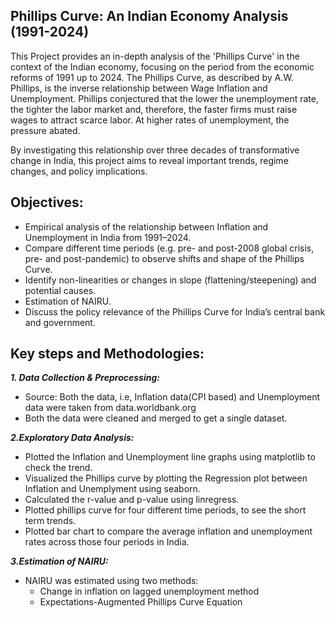 ## Phillips Curve: An Indian Economy Analysis (1991-2024)
This Project provides an in-depth analysis of the 'Phillips Curve' in the context of the Indian economy, focusing on the period from the economic reforms of 1991 up to 2024. The Phillips Curve, as described by A.W. Phillips, is the inverse relationship between Wage Inflation and Unemployment. Phillips conjectured that the lower the unemployment rate, the tighter the labor market and, therefore, the faster firms must raise wages to attract scarce labor. At higher rates of unemployment, the pressure abated.  

By investigating this relationship over three decades of transformative change in India, this project aims to reveal important trends, regime changes, and policy implications.

## Objectives:
* Empirical analysis of the relationship between Inflation and Unemployment in India from 1991–2024.
* Compare different time periods (e.g. pre- and post-2008 global crisis, pre- and post-pandemic) to observe shifts and shape of the Phillips Curve.
* Identify non-linearities or changes in slope (flattening/steepening) and potential causes.
* Estimation of  NAIRU.
* Discuss the policy relevance of the Phillips Curve for India’s central bank and government.

## Key steps and Methodologies:
**_1. Data Collection & Preprocessing:_**
* Source: Both the data, i.e, Inflation data(CPI based) and Unemployment data were taken from data.worldbank.org
* Both the data were cleaned and merged to get a single dataset.

**_2.Exploratory Data Analysis:_**
* Plotted the Inflation and Unemployment line graphs using matplotlib to check the trend.
* Visualized the Phillips curve by plotting the Regression plot between Inflation and Unemplyment using seaborn.
* Calculated the r-value and p-value using linregress.
* Plotted phillips curve for four different time periods, to see the short term trends.
* Plotted bar chart to compare the average inflation and unemployment rates across those four periods in India.

**_3.Estimation of NAIRU:_**
* NAIRU was estimated using two methods:
  * Change in inflation on lagged unemployment method
  * Expectations-Augmented Phillips Curve Equation
